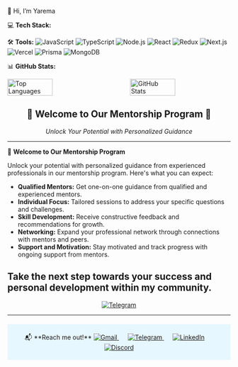 👋 Hi, I’m Yarema

💻 **Tech Stack:**

🛠 **Tools:**
![JavaScript](https://img.shields.io/badge/JavaScript-F7DF1E?style=for-the-badge&logo=JavaScript&logoColor=white)
![TypeScript](https://img.shields.io/badge/TypeScript-007ACC?style=for-the-badge&logo=typescript&logoColor=white)
![Node.js](https://img.shields.io/badge/Node.js-43853D?style=for-the-badge&logo=node.js&logoColor=white)
![React](https://img.shields.io/badge/React-20232A?style=for-the-badge&logo=react&logoColor=61DAFB)
![Redux](https://img.shields.io/badge/Redux-593D88?style=for-the-badge&logo=redux&logoColor=white)
![Next.js](https://img.shields.io/badge/Next.js-000?logo=nextdotjs&logoColor=fff&style=for-the-badge)
![Vercel](https://img.shields.io/badge/Vercel-000000?style=for-the-badge&logo=vercel&logoColor=white)
![Prisma](https://img.shields.io/badge/Prisma-3982CE?style=for-the-badge&logo=Prisma&logoColor=white)
![MongoDB](https://img.shields.io/badge/MongoDB-4EA94B?style=for-the-badge&logo=mongodb&logoColor=white)

📊 **GitHub Stats:**
<div style="display: flex; justify-content: space-between;">
    <img src="https://github-readme-stats.vercel.app/api/top-langs/?username=yarema91&theme=light" alt="Top Languages" width="45%">
    <img src="http://github-profile-summary-cards.vercel.app/api/cards/profile-details?username=yarema91&theme=default" alt="GitHub Stats" width="45%">
</div>

<div align="center">
  <h2>🚀 Welcome to Our Mentorship Program 🚀</h2>
  <p><i>Unlock Your Potential with Personalized Guidance</i></p>
</div>

---

🚀 **Welcome to Our Mentorship Program**

Unlock your potential with personalized guidance from experienced professionals in our mentorship program. Here's what you can expect:

- **Qualified Mentors:** Get one-on-one guidance from qualified and experienced mentors.
- **Individual Focus:** Tailored sessions to address your specific questions and challenges.
- **Skill Development:** Receive constructive feedback and recommendations for growth.
- **Networking:** Expand your professional network through connections with mentors and peers.
- **Support and Motivation:** Stay motivated and track progress with ongoing support from mentors.

Take the next step towards your success and personal development within my community.
---

<div align="center">
  <a href="https://t.me/mentoring_frontend">
    <img src="https://img.shields.io/badge/Join%20our%20Telegram%20channel-0088cc.svg?style=for-the-badge&logo=telegram&logoColor=white" alt="Telegram">
  </a>
</div>

---


<footer align="center" style="margin-top: 20px; padding: 20px; background-color: #e6f7ff;">
  📬 **Reach me out!**
  <a href="mailto:yaremaphoto@gmail.com" style="margin-right: 20px;">
    <img src="https://img.shields.io/badge/Gmail-D14836?style=for-the-badge&logo=gmail&logoColor=white" alt="Gmail">
  </a>
  <a href="https://t.me/yarema_ost" style="margin-right: 20px;">
    <img src="https://img.shields.io/badge/Telegram-2CA5E0?style=for-the-badge&logo=telegram&logoColor=white" alt="Telegram">
  </a>
  <a href="https://www.linkedin.com/in/yarema-ostrovskiy/" style="margin-right: 20px;">
    <img src="https://img.shields.io/badge/LinkedIn-0077B5?style=for-the-badge&logo=linkedin&logoColor=white" alt="LinkedIn">
  </a>
  <a href="https://discord.gg/your_discord_invite">
    <img src="https://img.shields.io/badge/Discord-5865F2?style=for-the-badge&logo=discord&logoColor=white" alt="Discord">
  </a>
</footer>


               



